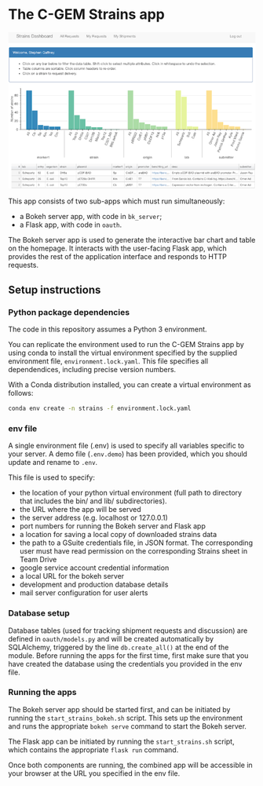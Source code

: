 # The C-GEM Strains app

![The Strains dashboard](strains_dashboard.png)

This app consists of two sub-apps which must run simultaneously:
- a Bokeh server app, with code in `bk_server`;
- a Flask app, with code in `oauth`.

The Bokeh server app is used to generate the interactive bar chart and table on 
the homepage. It interacts with the user-facing Flask app, which provides the 
rest of the application interface and responds to HTTP requests. 

## Setup instructions

### Python package dependencies

The code in this repository assumes a Python 3 environment.

You can replicate the environment used to run the C-GEM Strains app by using conda
to install the virtual environment specified by the supplied environment file, 
`environment.lock.yaml`. This file specifies all dependendices, including 
precise version numbers.

With a Conda distribution installed, you can create a virtual environment as
follows:

```bash
conda env create -n strains -f environment.lock.yaml
```


### env file

A single environment file (.env) is used to specify all variables specific to 
your server. A demo file (`.env.demo`) has been provided, which you should 
update and rename to `.env`. 

This file is used to specify:
- the location of your python virtual environment (full path to directory that
includes the bin/ and lib/ subdirectories).
- the URL where the app will be served
- the server address (e.g. localhost or 127.0.0.1)
- port numbers for running the Bokeh server and Flask app
- a location for saving a local copy of downloaded strains data
- the path to a GSuite credentials file, in JSON format. The corresponding user 
must have read permission on the corresponding Strains sheet in Team Drive
- google service account credential information
- a local URL for the bokeh server
- development and production database details
- mail server configuration for user alerts


### Database setup

Database tables (used for tracking shipment requests and discussion) 
are defined in `oauth/models.py` and will be created automatically by 
SQLAlchemy, triggered by the line `db.create_all()` at the end of the module. 
Before running the apps for the first time, first make sure that you have 
created the database using the credentials you provided in the env file.


### Running the apps

The Bokeh server app should be started first, and can be initiated by running 
the `start_strains_bokeh.sh` script. This sets up the environment and runs 
the appropriate `bokeh serve` command to start the Bokeh server.

The Flask app can be initiated by running the `start_strains.sh` script, which
contains the appropriate `flask run` command.

Once both components are running, the combined app will be accessible in your 
browser at the URL you specified in the env file.
